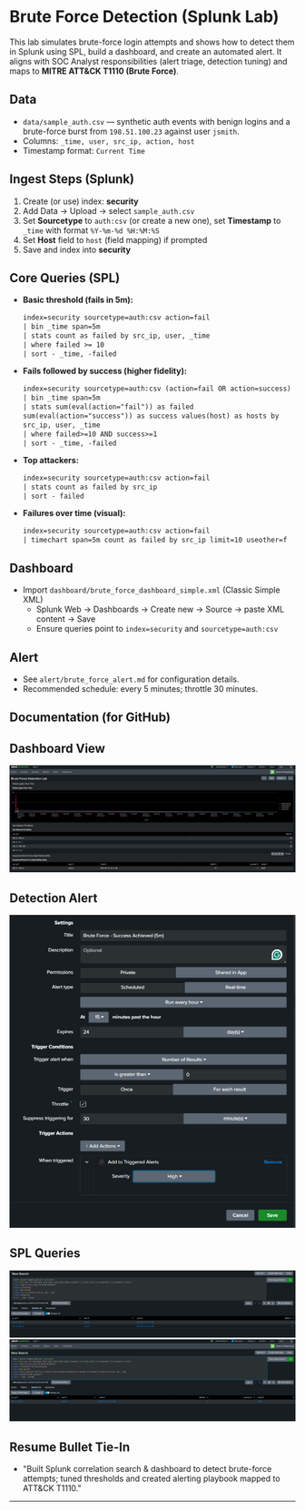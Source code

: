 # Brute Force Detection (Splunk Lab)

This lab simulates brute-force login attempts and shows how to detect them in Splunk using SPL,
build a dashboard, and create an automated alert. It aligns with SOC Analyst responsibilities (alert triage, detection tuning) and maps to **MITRE ATT&CK T1110 (Brute Force)**.

## Data
- `data/sample_auth.csv` — synthetic auth events with benign logins and a brute-force burst from `198.51.100.23` against user `jsmith`.
- Columns: `_time, user, src_ip, action, host`
- Timestamp format: `Current Time`

## Ingest Steps (Splunk)
1. Create (or use) index: **security**
2. Add Data → Upload → select `sample_auth.csv`
3. Set **Sourcetype** to `auth:csv` (or create a new one), set **Timestamp** to `_time` with format `%Y-%m-%d %H:%M:%S`
4. Set **Host** field to `host` (field mapping) if prompted
5. Save and index into **security**

## Core Queries (SPL)
- **Basic threshold (fails in 5m):**
  ```spl
  index=security sourcetype=auth:csv action=fail
  | bin _time span=5m
  | stats count as failed by src_ip, user, _time
  | where failed >= 10
  | sort - _time, -failed
  ```

- **Fails followed by success (higher fidelity):**
  ```spl
  index=security sourcetype=auth:csv (action=fail OR action=success)
  | bin _time span=5m
  | stats sum(eval(action="fail")) as failed sum(eval(action="success")) as success values(host) as hosts by src_ip, user, _time
  | where failed>=10 AND success>=1
  | sort - _time, -failed
  ```

- **Top attackers:**
  ```spl
  index=security sourcetype=auth:csv action=fail
  | stats count as failed by src_ip
  | sort - failed
  ```

- **Failures over time (visual):**
  ```spl
  index=security sourcetype=auth:csv action=fail
  | timechart span=5m count as failed by src_ip limit=10 useother=f
  ```

## Dashboard
- Import `dashboard/brute_force_dashboard_simple.xml` (Classic Simple XML)
  - Splunk Web → Dashboards → Create new → Source → paste XML content → Save
  - Ensure queries point to `index=security` and `sourcetype=auth:csv`

## Alert
- See `alert/brute_force_alert.md` for configuration details.
- Recommended schedule: every 5 minutes; throttle 30 minutes.

## Documentation (for GitHub)

## Dashboard View
![Dashboard Screenshot](screenshots/dashboard.png)

## Detection Alert
![Brute Force Alert](screenshots/alrt.png)

## SPL Queries
![Brute Force Alert](screenshots/fail-spl.png)
![Brute Force Alert](screenshots/success-spl.png)

## Resume Bullet Tie-In
- "Built Splunk correlation search & dashboard to detect brute-force attempts; tuned thresholds and created alerting playbook mapped to ATT&CK T1110."

---


